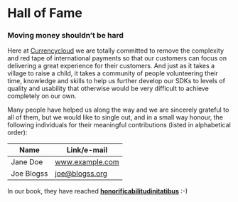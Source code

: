 # Hall of Fame
### **Moving money shouldn’t be hard**
Here at [Currencycloud][ccy] we are totally committed to remove the complexity and red tape of international payments so that our customers can focus on delivering a great experience for their customers. And just as it takes a village to raise a child, it takes a community of people volunteering their time, knowledge and skills to help us further develop our SDKs to levels of quality and usability that otherwise would be very difficult to achieve completely on our own.

Many people have helped us along the way and we are sincerely grateful to all of them, but we would like to single out, and in a small way honour, the following individuals for their meaningful contributions (listed in alphabetical order):

|Name|Link/e-mail|
|--|--|
|Jane Doe|www.example.com|
|Joe Blogss|joe@blogss.org|

 In our book, they have reached [**honorificabilitudinitatibus**][wow] :-)

[ccy]: https://www.currencycloud.com/
[wow]: https://en.wikipedia.org/wiki/Honorificabilitudinitatibus